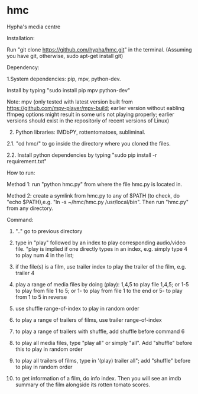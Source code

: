 # hmc
Hypha's media centre

Installation:

Run "git clone https://github.com/hypha/hmc.git" in the terminal. (Assuming you have git, otherwise, sudo apt-get install git)




Dependency:

1.System dependencies: pip, mpv, python-dev.

Install by typing "sudo install pip mpv python-dev"

Note:  mpv (only tested with latest version built from https://github.com/mpv-player/mpv-build; earlier version without eabling ffmpeg options might result in some urls not playing properly; earlier versions should exist in the repositoriy of recent versions of Linux)

2. Python libraries: IMDbPY, rottentomatoes, subliminal.

2.1. "cd hmc/" to go inside the directory where you cloned the files. 

2.2. Install python dependencies by typing "sudo pip install -r requirement.txt" 




How to run:

Method 1: run "python hmc.py" from where the file hmc.py is located in.

Method 2: create a symlink from hmc.py to any of $PATH (to check, do "echo $PATH),e.g. "ln -s ~/hmc/hmc.py /usr/local/bin". Then run "hmc.py" from any directory.



Command:

1. ".." go to previous directory

2. type in "play" followed by an index to play corresponding audio/video file. "play is implied if one directly types in an index, e.g. simply type 4 to play num 4 in the list; 

3. if the file(s) is a film, use trailer index to play the trailer of the film, e.g. trailer 4

4. play a range of media files by doing (play):
   1,4,5 to play file 1,4,5;
   or 1-5 to play from file 1 to 5; 
   or 1- to play from file 1 to the end 
   or 5- to play from 1 to 5 in reverse

5. use shuffle range-of-index to play in random order

6. to play a range of trailers of films, use trailer range-of-index

7. to play a range of trailers with shuffle, add shuffle before command 6

8. to play all media files, type "play all" or simply "all". Add "shuffle" before this to play in random order

9. to play all trailers of films, type in '(play) trailer all"; add "shuffle" before to play in random order

10. to get information of a film, do info index. Then you will see an imdb summary of the film alongside its rotten tomato scores.
